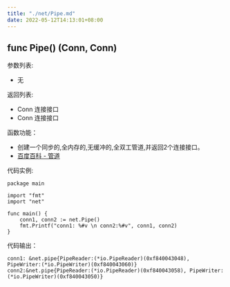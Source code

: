 ```yaml
---
title: "./net/Pipe.md"
date: 2022-05-12T14:13:01+08:00
---
```

## func Pipe() (Conn, Conn)

参数列表:

- 无

返回列表:

- Conn 连接接口
- Conn 连接接口

函数功能：

- 创建一个同步的,全内存的,无缓冲的,全双工管道,并返回2个连接接口。
- [百度百科 - 管道](http://baike.baidu.com/view/25133.htm#3)

代码实例:

	package main

	import "fmt"
	import "net"

	func main() {
		conn1, conn2 := net.Pipe()
		fmt.Printf("conn1: %#v \n conn2:%#v", conn1, conn2) 
	}
	
代码输出：

	conn1: &net.pipe{PipeReader:(*io.PipeReader)(0xf840043048), PipeWriter:(*io.PipeWriter)(0xf840043060)} 
	conn2:&net.pipe{PipeReader:(*io.PipeReader)(0xf840043058), PipeWriter:(*io.PipeWriter)(0xf840043050)}